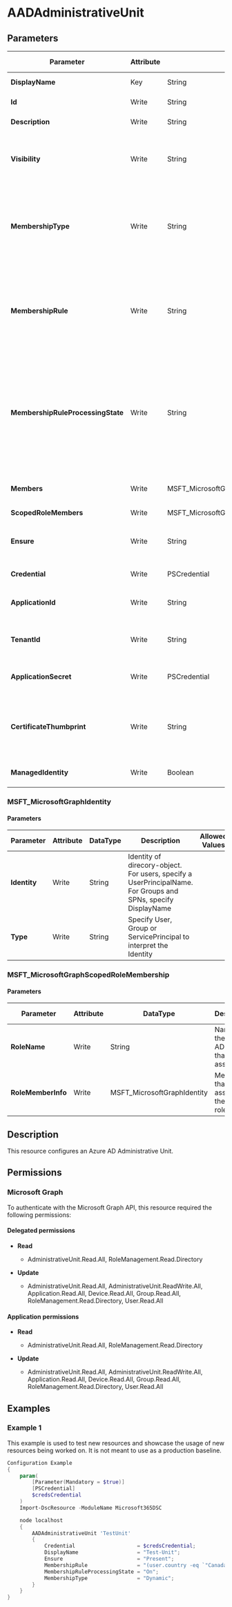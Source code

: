 ﻿# AADAdministrativeUnit

## Parameters

| Parameter | Attribute | DataType | Description | Allowed Values |
| --- | --- | --- | --- | --- |
| **DisplayName** | Key | String | DisplayName of the Administrative Unit | |
| **Id** | Write | String | Object-Id of the Administrative Unit | |
| **Description** | Write | String | Description of the Administrative Unit | |
| **Visibility** | Write | String | Visibility of the Administrative Unit. Specify HiddenMembership if members of the AU are hidden | |
| **MembershipType** | Write | String | Specify membership type. Possible values are Assigned and Dynamic if the AU-preview has been activated. Otherwise do not use | |
| **MembershipRule** | Write | String | Specify membership rule. Requires that MembershipType is set to Dynamic AND the AU-preview has been activated. Otherwise, do not use | |
| **MembershipRuleProcessingState** | Write | String | Specify dynamic membership-rule processing-state. Valid values are 'On' and 'Paused'. Requires that MembershipType is set to Dynamic AND the AU-preview has been activated. Otherwise, do not use | |
| **Members** | Write | MSFT_MicrosoftGraphIdentity[] | Specify members. Only specify if MembershipType is set to Static | |
| **ScopedRoleMembers** | Write | MSFT_MicrosoftGraphScopedRoleMembership[] | | |
| **Ensure** | Write | String | Present ensures the Administrative Unit exists, absent ensures it is removed. | `Present`, `Absent` |
| **Credential** | Write | PSCredential | Credentials of the Intune Admin | |
| **ApplicationId** | Write | String | Id of the Azure Active Directory application to authenticate with. | |
| **TenantId** | Write | String | Id of the Azure Active Directory tenant used for authentication. | |
| **ApplicationSecret** | Write | PSCredential | Secret of the Azure Active Directory application to authenticate with. | |
| **CertificateThumbprint** | Write | String | Thumbprint of the Azure Active Directory application's authentication certificate to use for authentication. | |
| **ManagedIdentity** | Write | Boolean | Managed ID being used for authentication. | |

### MSFT_MicrosoftGraphIdentity

#### Parameters

| Parameter | Attribute | DataType | Description | Allowed Values |
| --- | --- | --- | --- | --- |
| **Identity** | Write | String | Identity of direcory-object. For users, specify a UserPrincipalName. For Groups and SPNs, specify DisplayName | |
| **Type** | Write | String | Specify User, Group or ServicePrincipal to interpret the Identity | |

### MSFT_MicrosoftGraphScopedRoleMembership

#### Parameters

| Parameter | Attribute | DataType | Description | Allowed Values |
| --- | --- | --- | --- | --- |
| **RoleName** | Write | String | Name of the Azure AD Role that is assigned | |
| **RoleMemberInfo** | Write | MSFT_MicrosoftGraphIdentity | Member that is assigned the scoped role | |


## Description

This resource configures an Azure AD Administrative Unit.

## Permissions

### Microsoft Graph

To authenticate with the Microsoft Graph API, this resource required the following permissions:

#### Delegated permissions

- **Read**

    - AdministrativeUnit.Read.All, RoleManagement.Read.Directory

- **Update**

    - AdministrativeUnit.Read.All, AdministrativeUnit.ReadWrite.All, Application.Read.All, Device.Read.All, Group.Read.All, RoleManagement.Read.Directory, User.Read.All

#### Application permissions

- **Read**

    - AdministrativeUnit.Read.All, RoleManagement.Read.Directory

- **Update**

    - AdministrativeUnit.Read.All, AdministrativeUnit.ReadWrite.All, Application.Read.All, Device.Read.All, Group.Read.All, RoleManagement.Read.Directory, User.Read.All

## Examples

### Example 1

This example is used to test new resources and showcase the usage of new resources being worked on.
It is not meant to use as a production baseline.

```powershell
Configuration Example
{
    param(
        [Parameter(Mandatory = $true)]
        [PSCredential]
        $credsCredential
    )
    Import-DscResource -ModuleName Microsoft365DSC

    node localhost
    {
        AADAdministrativeUnit 'TestUnit'
        {
            Credential                    = $credsCredential;
            DisplayName                   = "Test-Unit";
            Ensure                        = "Present";
            MembershipRule                = "(user.country -eq `"Canada`")";
            MembershipRuleProcessingState = "On";
            MembershipType                = "Dynamic";
        }
    }
}
```

